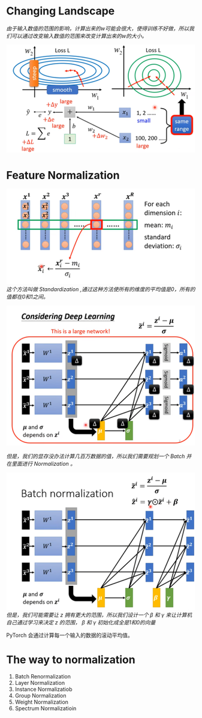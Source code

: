 # Changing Landscape

*由于输入数值的范围的影响，计算出来的$w$可能会很大，使得训练不好做，所以我们可以通过改变输入数值的范围来改变计算出来的$w$的大小。*

![](../assets/2025-05-03_20-40-35.png)

# Feature Normalization

![](../assets/2025-05-03_20-44-30.png)
*这个方法叫做 Standardization ,通过这种方法使所有的维度的平均值是0，所有的值都在0和1之间。*

![](../assets/2025-05-03_20-50-36.png)

*但是，我们的显存没办法计算几百万数据的值，所以我们需要规划一个 Batch 并在里面进行 Normalization 。*

![](../assets/2025-05-03_20-53-20.png)
*但是，我们可能需要让 $z$ 拥有更大的范围，所以我们设计一个 $\beta$ 和 $\gamma$ 来让计算机自己通过学习来决定 $z$ 的范围， $\beta$ 和 $\gamma$ 初始化成全是1和0的向量*

PyTorch 会通过计算每一个输入的数据的滚动平均值。

# The way to normalization 

1. Batch Renormalization
2. Layer Normalization
3. Instance Normalizatiob
4. Group Normalization
5. Weight Normalization
6. Spectrum Normalizatioin